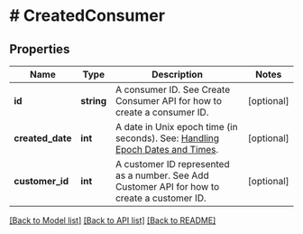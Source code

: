 # # CreatedConsumer

## Properties

Name | Type | Description | Notes
------------ | ------------- | ------------- | -------------
**id** | **string** | A consumer ID. See Create Consumer API for how to create a consumer ID. | [optional]
**created_date** | **int** | A date in Unix epoch time (in seconds). See: [Handling Epoch Dates and Times](https://developer.mastercard.com/open-banking-us/documentation/codes-and-formats/). | [optional]
**customer_id** | **int** | A customer ID represented as a number. See Add Customer API for how to create a customer ID. | [optional]

[[Back to Model list]](../../README.md#models) [[Back to API list]](../../README.md#endpoints) [[Back to README]](../../README.md)
